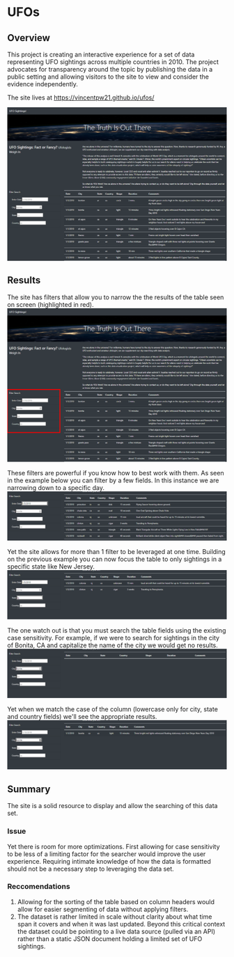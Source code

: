 # **UFOs**

## **Overview**
This project is creating an interactive experience for a set of data representing UFO sightings across multiple countries in 2010. The project advocates for transparency around the topic by publishing the data in a public setting and allowing visitors to the site to view and consider the evidence independently.

The site lives at https://vincentpw21.github.io/ufos/

![overview](images/site_overview.png)

## **Results**
The site has filters that allow you to narrow the the results of the table seen on screen (highlighted in red).
![filters](images/site_filters.png)

These filters are powerful if you know how to best work with them. As seen in the example below you can filter by a few fields. In this instance we are narrowing down to a specific day. 
![dates](images/date_all.png)

Yet the site allows for more than 1 filter to be leveraged at one time. Building on the previous example you can now focus the table to only sightings in a specific state like New Jersey.
![dates+nj](images/date_nj.png)

The one watch out is that you must search the table fields using the existing case sensitivity. For example, if we were to search for sightings in the city of Bonita, CA and capitalize the name of the city we would get no results.
![casesensitivity](images/bonita_upper.png)

Yet when we match the case of the column (lowercase only for city, state and country fields) we'll see the appropriate results.
![bonitacorrect](images/bonita_lower.png)


## **Summary**
The site is a solid resource to display and allow the searching of this data set. 

### **Issue** 
Yet there is room for more optimizations. First allowing for case sensitivity to be less of a limiting factor for the searcher would improve the user experience. Requiring intimate knowledge of how the data is formatted should not be a necessary step to leveraging the data set.

### **Reccomendations**
1. Allowing for the sorting of the table based on column headers would allow for easier segmenting of data without applying filters.
2. The dataset is rather limited in scale without clarity about what time span it covers and when it was last updated. Beyond this critical context the dataset could be pointing to a live data source (pulled via an API) rather than a static JSON document holding a limited set of UFO sightings.